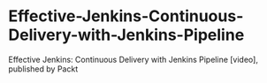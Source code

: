 # Effective-Jenkins-Continuous-Delivery-with-Jenkins-Pipeline
Effective Jenkins: Continuous Delivery with Jenkins Pipeline [video], published by Packt
